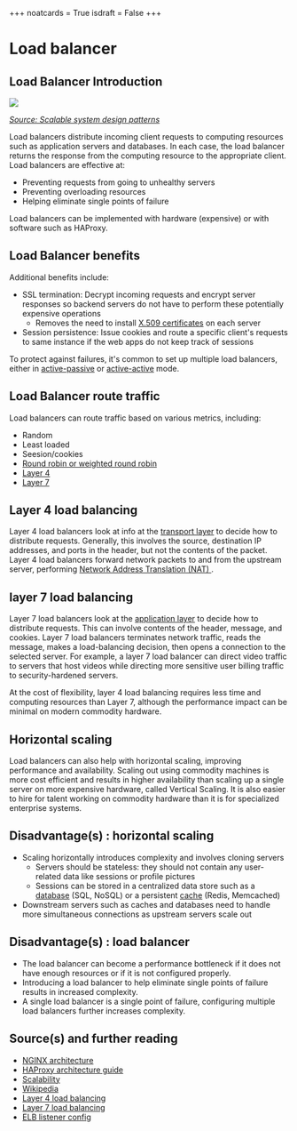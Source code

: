 +++
noatcards = True
isdraft = False
+++

# Load balancer

## Load Balancer Introduction

![](https://camo.githubusercontent.com/21caea3d7f67f451630012f657ae59a56709365c/687474703a2f2f692e696d6775722e636f6d2f6838316e39694b2e706e67) 

_[Source: Scalable system design patterns](http://horicky.blogspot.com/2010/10/scalable-system-design-patterns.html)_

Load balancers distribute incoming client requests to computing resources such as application servers and databases. In each case, the load balancer returns the response from the computing resource to the appropriate client. Load balancers are effective at:

- Preventing requests from going to unhealthy servers
- Preventing overloading resources
- Helping eliminate single points of failure

Load balancers can be implemented with hardware (expensive) or with software such as HAProxy.

## Load Balancer benefits

Additional benefits include:

- SSL termination: Decrypt incoming requests and encrypt server responses so backend servers do not have to perform these potentially expensive operations
    -   Removes the need to install [X.509 certificates](https://en.wikipedia.org/wiki/X.509) on each server
- Session persistence: Issue cookies and route a specific client's requests to same instance if the web apps do not keep track of sessions

To protect against failures, it's common to set up multiple load balancers, either in [active-passive](https://github.com/donnemartin/system-design-primer#active-passive) or [active-active](https://github.com/donnemartin/system-design-primer#active-active) mode.

## Load Balancer route traffic 

Load balancers can route traffic based on various metrics, including:

- Random
- Least loaded
- Seesion/cookies
- [Round robin or weighted round robin](http://g33kinfo.com/info/archives/2657) 
- [Layer 4](https://github.com/donnemartin/system-design-primer#layer-4-load-balancing) 
- [Layer 7](https://github.com/donnemartin/system-design-primer#layer-7-load-balancing) 

## Layer 4 load balancing

Layer 4 load balancers look at info at the [transport layer](https://github.com/donnemartin/system-design-primer#communication)  to decide how to distribute requests. Generally, this involves the source, destination IP addresses, and ports in the header, but not the contents of the packet. Layer 4 load balancers forward network packets to and from the upstream server, performing [Network Address Translation (NAT) ](https://www.nginx.com/resources/glossary/layer-4-load-balancing/) .

## layer 7 load balancing

Layer 7 load balancers look at the [application layer](https://github.com/donnemartin/system-design-primer#communication)  to decide how to distribute requests. This can involve contents of the header, message, and cookies. Layer 7 load balancers terminates network traffic, reads the message, makes a load-balancing decision, then opens a connection to the selected server. For example, a layer 7 load balancer can direct video traffic to servers that host videos while directing more sensitive user billing traffic to security-hardened servers.

At the cost of flexibility, layer 4 load balancing requires less time and computing resources than Layer 7, although the performance impact can be minimal on modern commodity hardware.

## Horizontal scaling

Load balancers can also help with horizontal scaling, improving performance and availability. Scaling out using commodity machines is more cost efficient and results in higher availability than scaling up a single server on more expensive hardware, called Vertical Scaling. It is also easier to hire for talent working on commodity hardware than it is for specialized enterprise systems.

## Disadvantage(s) : horizontal scaling

- Scaling horizontally introduces complexity and involves cloning servers
    - Servers should be stateless: they should not contain any user-related data like sessions or profile pictures
    - Sessions can be stored in a centralized data store such as a [database](https://github.com/donnemartin/system-design-primer#database)  (SQL, NoSQL) or a persistent [cache](https://github.com/donnemartin/system-design-primer#cache)  (Redis, Memcached) 
- Downstream servers such as caches and databases need to handle more simultaneous connections as upstream servers scale out

## Disadvantage(s) : load balancer

- The load balancer can become a performance bottleneck if it does not have enough resources or if it is not configured properly.
- Introducing a load balancer to help eliminate single points of failure results in increased complexity.
- A single load balancer is a single point of failure, configuring multiple load balancers further increases complexity.

## Source(s) and further reading

- [NGINX architecture](https://www.nginx.com/blog/inside-nginx-how-we-designed-for-performance-scale/) 
- [HAProxy architecture guide](http://www.haproxy.org/download/1.2/doc/architecture.txt) 
- [Scalability](http://www.lecloud.net/post/7295452622/scalability-for-dummies-part-1-clones) 
- [Wikipedia](https://en.wikipedia.org/wiki/Load_balancing_(computing))
- [Layer 4 load balancing](https://www.nginx.com/resources/glossary/layer-4-load-balancing/) 
- [Layer 7 load balancing](https://www.nginx.com/resources/glossary/layer-7-load-balancing/) 
- [ELB listener config](http://docs.aws.amazon.com/elasticloadbalancing/latest/classic/elb-listener-config.html) 